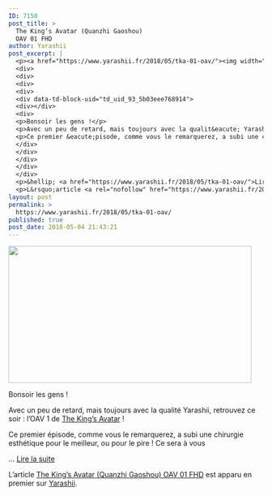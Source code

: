 ```yaml
---
ID: 7150
post_title: >
  The King’s Avatar (Quanzhi Gaoshou)
  OAV 01 FHD
author: Yarashii
post_excerpt: |
  <p><a href="https://www.yarashii.fr/2018/05/tka-01-oav/"><img width="480" height="270" src="https://www.yarashii.fr/wp-content/uploads/2018/05/yeqiu-480x270.jpg" alt=""></a></p>
  <div>
  <div>
  <div>
  <div>
  <div data-td-block-uid="td_uid_93_5b03eee768914">
  <div></div>
  <div>
  <p>Bonsoir les gens !</p>
  <p>Avec un peu de retard, mais toujours avec la qualit&eacute; Yarashii, retrouvez ce soir : l&rsquo;OAV 1 de <a href="https://www.yarashii.fr/tka">The King&rsquo;s Avatar</a> !</p>
  <p>Ce premier &eacute;pisode, comme vous le remarquerez, a subi une chirurgie esth&eacute;tique pour le meilleur, ou pour le pire ! Ce sera &agrave; vous </p>
  </div>
  </div>
  </div>
  </div>
  </div>
  <p>&hellip; <a href="https://www.yarashii.fr/2018/05/tka-01-oav/">Lire la suite</a></p></div>
  <p>L&rsquo;article <a rel="nofollow" href="https://www.yarashii.fr/2018/05/tka-01-oav/">The King&rsquo;s Avatar (Quanzhi Gaoshou) OAV 01 FHD</a> est apparu en premier sur <a rel="nofollow" href="https://www.yarashii.fr/">Yarashii</a>.</p>
layout: post
permalink: >
  https://www.yarashii.fr/2018/05/tka-01-oav/
published: true
post_date: 2018-05-04 21:43:21
---
```

<p><a href="https://www.yarashii.fr/2018/05/tka-01-oav/"><img width="480" height="270" src="https://united-subs.dearclouds.com/wp-content/uploads/2018/05/cc3f64c67d0630a4a5f9136ef682a633.jpg" class="attachment-rssthumb size-rssthumb wp-post-image" alt="" /></a></p>
<div id="td_uid_76_5b03eee7685c3" class="tdc-row">
<div class="vc_row td_uid_91_5b03eee768644_rand  wpb_row td-pb-row" >
<div class="vc_column td_uid_92_5b03eee7687fe_rand  wpb_column vc_column_container tdc-column td-pb-span12">
<div class="wpb_wrapper">
<div class="wpb_wrapper wpb_text_column td_block_wrap td_block_wrap vc_column_text td_uid_93_5b03eee768914_rand  td-pb-border-top td_block_template_1"  data-td-block-uid="td_uid_93_5b03eee768914" ">
<div class="td-block-title-wrap"></div>
<div class="td-fix-index">
<p style="text-align: justify;">Bonsoir les gens !</p>
<p>Avec un peu de retard, mais toujours avec la qualité Yarashii, retrouvez ce soir : l&#8217;OAV 1 de <a href="https://www.yarashii.fr/tka">The King&#8217;s Avatar</a> !</p>
<p>Ce premier épisode, comme vous le remarquerez, a subi une chirurgie esthétique pour le meilleur, ou pour le pire ! Ce sera à vous </p>
</div>
</div>
</div>
</div>
</div>
<p>&#8230; <a href="https://www.yarashii.fr/2018/05/tka-01-oav/" class="read-more">Lire la suite</a></div>
<p>L’article <a rel="nofollow" href="https://www.yarashii.fr/2018/05/tka-01-oav/">The King&rsquo;s Avatar (Quanzhi Gaoshou) OAV 01 FHD</a> est apparu en premier sur <a rel="nofollow" href="https://www.yarashii.fr/">Yarashii</a>.</p>